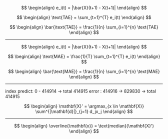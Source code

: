 $$
\begin{align}
    e_i(t) = |\bar{X}(t+1) - X(t+1)|
\end{align}
$$

$$
\begin{align}
    \text{TAE} = \sum_{t=1}^{T} e_i(t)
\end{align}
$$

$$
\begin{align}
    \bar{\text{TAE}} = \frac{1}{n} \sum_{i=1}^{n} \text{TAE}
\end{align}
$$

- - -

$$
\begin{align}
    e_i(t) = |\bar{X}(t+1) - X(t+1)|
\end{align}
$$

$$
\begin{align}
    \text{MAE} = \frac{1}{T} \sum_{t=1}^{T} e_i(t)
\end{align}
$$

$$
\begin{align}
    \bar{\text{MAE}} = \frac{1}{n} \sum_{i=1}^{n} \text{MAE}
\end{align}
$$

- - -

index
predict: 0 - 414914 -> total 414915
error  : 414916 -> 829830 -> total 414915

$$
\begin{align}
    \mathbf{X}' = \argmax_{x \in \mathbf{X}} \sum^{|\mathbf{d}|}_{j=1} d_jx_j
\end{align}
$$

- - -

$$
\begin{align}
    \overline{\mathbf{x}} = \text{median}(\mathbf{X}')
\end{align}
$$
